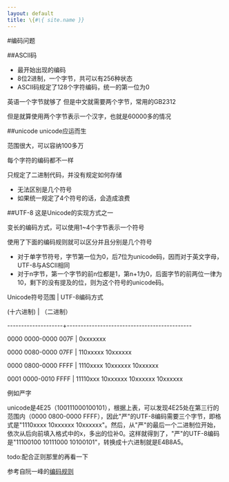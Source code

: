```yaml
---
layout: default
title: \{#\{ site.name }}
---
```

#编码问题

##ASCII码
- 最开始出现的编码
- 8位2进制，一个字节，共可以有256种状态
- ASCII码规定了128个字符编码，统一的第一位为0

英语一个字节就够了
但是中文就需要两个字节，常用的GB2312

但是就算使用两个字节表示一个汉字，也就是60000多的情况

##unicode
unicode应运而生

范围很大，可以容纳100多万

每个字符的编码都不一样

只规定了二进制代码，并没有规定如何存储

- 无法区别是几个符号
- 如果统一规定了4个符号的话，会造成浪费

##UTF-8
这是Unicode的实现方式之一

变长的编码方式，可以使用1~4个字节表示一个符号

使用了下面的编码规则就可以区分并且分别是几个符号

- 对于单字节符号，字节第一位为0，后7位为unicode码，因而对于英文字母，UTF-8与ASCII相同
- 对于n字节，第一个字节的前n位都是1，第n+1为0，后面字节的前两位一律为10，剩下的没有提及的位，则为这个符号的unicode码。


Unicode符号范围 | UTF-8编码方式

(十六进制) | （二进制）

--------------------+---------------------------------------------

0000 0000-0000 007F | 0xxxxxxx

0000 0080-0000 07FF | 110xxxxx 10xxxxxx

0000 0800-0000 FFFF | 1110xxxx 10xxxxxx 10xxxxxx

0001 0000-0010 FFFF | 11110xxx 10xxxxxx 10xxxxxx 10xxxxxx


例如严字

unicode是4E25（100111000100101），根据上表，可以发现4E25处在第三行的范围内（0000 0800-0000 FFFF），因此"严"的UTF-8编码需要三个字节，即格式是"1110xxxx 10xxxxxx 10xxxxxx"。然后，从"严"的最后一个二进制位开始，依次从后向前填入格式中的x，多出的位补0。这样就得到了，"严"的UTF-8编码是"11100100 10111000 10100101"，转换成十六进制就是E4B8A5。

todo:配合正则那里的再看一下

参考自阮一峰的[编码规则](http://www.ruanyifeng.com/blog/2007/10/ascii_unicode_and_utf-8.html)

